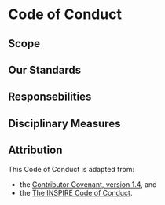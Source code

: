 # Code of Conduct

## Scope

## Our Standards

## Responsebilities

## Disciplinary Measures

## Attribution
This Code of Conduct is adapted from:
* the [Contributor Covenant, version 1.4](http://contributor-covenant.org), and
* the [The INSPIRE Code of Conduct](https://github.com/INSPIRE-MIF/helpdesk/blob/main/code-of-conduct.md).
